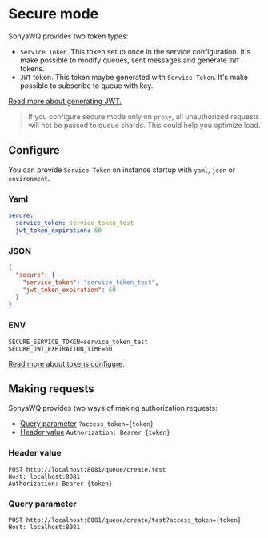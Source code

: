 # Secure mode

SonyaWQ provides two token types:
* `Service Token`. This token setup once in the service configuration. It's make possible to modify queues, sent messages and generate `JWT` tokens.
* `JWT` token. This token maybe generated with `Service Token`.  It's make possible to subscribe to queue with key.

[Read more about generating JWT.](./api/queue/jwt.md)

> If you configure secure mode only on `proxy`, all unauthorized requests will not be passed to queue shards.
> This could help you optimize load.

## Configure

You can provide `Service Token` on instance startup with `yaml`, `json` or `environment`.

### Yaml
```yaml
secure: 
  service_token: service_token_test 
  jwt_token_expiration: 60 
```

### JSON
```json
{
  "secure": {
    "service_token": "service_token_test",
    "jwt_token_expiration": 60
  }
}
```

### ENV
```shell
SECURE_SERVICE_TOKEN=service_token_test
SECURE_JWT_EXPIRATION_TIME=60
```

[Read more about tokens configure.](./configure.md)

## Making requests

SonyaWQ provides two ways of making authorization requests:
* [Query parameter](https://self-issued.info/docs/draft-ietf-oauth-v2-bearer.html#query-param) `?access_token={token}`
* [Header value](https://self-issued.info/docs/draft-ietf-oauth-v2-bearer.html#authz-header) `Authorization: Bearer {token}`

### Header value

```http request
POST http://localhost:8081/queue/create/test
Host: localhost:8081
Authorization: Bearer {token}
```

### Query parameter
```http request
POST http://localhost:8081/queue/create/test?access_token={token}
Host: localhost:8081
```
